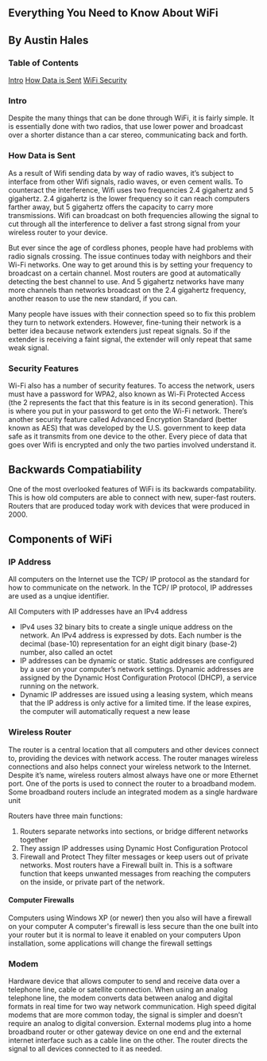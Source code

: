 ## Everything You Need to Know About WiFi
## By Austin Hales

### Table of Contents
[Intro](#intro-duction)
[How Data is Sent](#how-data-is-sent)
[WiFi Security](#wifi-security)


### <a name="some-id"></a> Intro
    
Despite the many things that can be done through WiFi, it is fairly simple. It is essentially done with two radios, that use lower power and broadcast over a shorter distance than a car stereo, communicating back and forth.


### <a name="how-data-is-sent"></a> How Data is Sent
As a result of Wifi sending data by way of radio waves, it’s subject to interface from other Wifi signals, radio waves, or even cement walls. To counteract the interference, Wifi uses two frequencies 2.4 gigahertz and 5 gigahertz. 2.4 gigahertz is the lower frequency so it can reach computers farther away, but 5 gigahertz offers the capacity to carry more transmissions. Wifi can broadcast on both frequencies allowing the signal to cut through all the interference to deliver a fast strong signal from your wireless router to your device. 

But ever since the age of cordless phones, people have had problems with radio signals crossing. The issue continues today with neighbors and their Wi-Fi networks. One way to get around this is by setting your frequency to broadcast on a certain channel. Most routers are good at automatically detecting the best channel to use. And 5 gigahertz networks have many more channels than networks broadcast on the 2.4 gigahertz frequency, another reason to use the new standard, if you can.

Many people have issues with their connection speed so to fix this problem they turn to network extenders. However, fine-tuning their network is a better idea because network extenders just repeat signals. So if the extender is receiving a faint signal, the extender will only repeat that same weak signal.

### <a name="wifi-security"></a> Security Features
Wi-Fi also has a number of security features. To access the network, users must have a password for WPA2, also known as Wi-Fi Protected Access (the 2 represents the fact that this feature is in its second generation). This is where you put in your password to get onto the Wi-Fi network. There’s another security feature called Advanced Encryption Standard (better known as AES) that was developed by the U.S. government to keep data safe as it transmits from one device to the other. Every piece of data that goes over Wifi is encrypted and only the two parties involved understand it.

## Backwards Compatiability
One of the most overlooked features of WiFi is its backwards compatability. This is how old computers are able to connect with new, super-fast routers. Routers that are produced today work with devices that were produced in 2000.

## Components of WiFi

### IP Address
All computers on the Internet use the TCP/ IP protocol as the standard for how to communicate on the network. In the TCP/ IP protocol, IP addresses are used as a unqiue identifier.

All Computers with IP addresses have an IPv4 address
* IPv4 uses 32 binary bits to create a single unique address on the network. An IPv4 address is expressed by dots. Each number is the decimal (base-10) representation for an eight digit binary (base-2) number, also called an octet
* IP addresses can be dynamic or static. Static addresses are configured by a user on your computer’s network settings. Dynamic addresses are assigned by the Dynamic Host Configuration Protocol (DHCP), a service running on the network.
* Dynamic IP addresses are issued using a leasing system, which means that the IP address is only active for a limited time. If the lease expires, the computer will automatically request a new lease

### Wireless Router

The router is a central location that all computers and other devices connect to, providing the devices with network access. The router manages wireless connections and also helps connect your wireless network to the Internet. Despite it’s name, wireless routers almost always have one or more Ethernet port. One of the ports is used to connect the router to a broadband modem. Some broadband routers include an integrated modem as a single hardware unit

Routers have three main functions:
1. Routers separate networks into sections, or bridge different networks together
2. They assign IP addresses using Dynamic Host Configuration Protocol
3. Firewall and Protect
    They filter messages or keep users out of private networks. Most routers have a Firewall built in. This is a software function that keeps unwanted messages from reaching the computers on the inside, or private part of the network.
    
#### Computer Firewalls
Computers using Windows XP (or newer) then you also will have a firewall on your computer
A computer's firewall is less secure than the one built into your router but it is normal to leave it enabled on your computers
Upon installation, some applications will change the firewall settings

### Modem

Hardware device that allows computer to send and receive data over a telephone line, cable or satellite connection. When using an analog telephone line, the modem converts data between analog and digital formats in real time for two way network communication. High speed digital modems that are more common today, the signal is simpler and doesn’t require an analog to digital conversion. External modems plug into a home broadband router or other gateway device on one end and the external internet interface such as a cable line on the other. The router directs the signal to all devices connected to it as needed. 



